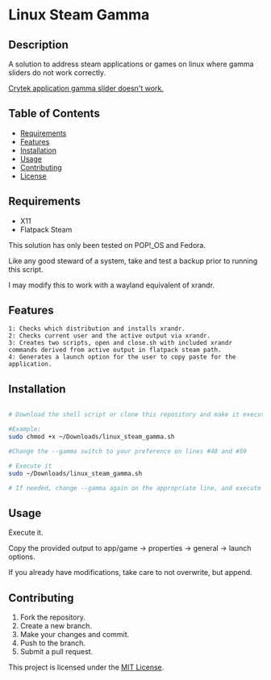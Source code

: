 # Linux Steam Gamma

## Description

A solution to address steam applications or games on linux where gamma sliders do not work correctly. 

[Crytek application gamma slider doesn't work.](https://docs.cryengine.com/display/CRYAUTOGEN/CONSOLEPREFIXR#AnchorRGAMMA)

## Table of Contents

- [Requirements](#requirements)
- [Features](#features)
- [Installation](#installation)
- [Usage](#usage)
- [Contributing](#contributing)
- [License](#license)

## Requirements
- X11
- Flatpack Steam

This solution has only been tested on POP!_OS and Fedora. 

Like any good steward of a system, take and test a backup prior to running this script.

I may modify this to work with a wayland equivalent of xrandr.

## Features

    1: Checks which distribution and installs xrandr.
    2: Checks current user and the active output via xrandr.
    3: Creates two scripts, open and close.sh with included xrandr commands derived from active output in flatpack steam path.
    4: Generates a launch option for the user to copy paste for the application.
    
## Installation

```bash

# Download the shell script or clone this repository and make it executable using your download path.

#Example:
sudo chmod +x ~/Downloads/linux_steam_gamma.sh

#Change the --gamma switch to your preference on lines #48 and #59

# Execute it
sudo ~/Downloads/linux_steam_gamma.sh

# If needed, change --gamma again on the appropriate line, and execute as necessary to adjust your gamma.

```

## Usage
Execute it.

Copy the provided output to app/game -> properties -> general -> launch options.

If you already have modifications, take care to not overwrite, but append.

## Contributing

1. Fork the repository.
2. Create a new branch.
3. Make your changes and commit.
4. Push to the branch.
5. Submit a pull request.

This project is licensed under the [MIT License](LICENSE).